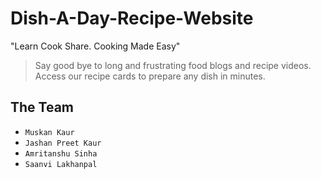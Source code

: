 # Dish-A-Day-Recipe-Website

"Learn Cook Share. Cooking Made Easy"

> Say good bye to long and frustrating food blogs and recipe videos.<br>Access our recipe cards to prepare any dish in minutes.

## The Team

- `Muskan Kaur`
- `Jashan Preet Kaur`
- `Amritanshu Sinha`
- `Saanvi Lakhanpal`
